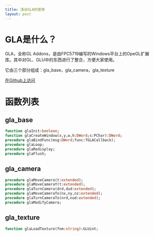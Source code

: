 ```yaml
---
title: 浅谈GLA的使用
layout: post
---
```


# GLA是什么？

GLA，全称GL Addons，是由FPC5719编写的Windows平台上的OpeGL扩展库。其中对GL、GLU中的东西进行了整合，方便大家使用。

它由三个部分组成：gla_base，gla_camera，gla_texture

[在Github上访问](https://github.com/FPC5719/GLA)

# 函数列表

## gla_base

```pascal
function glaInit:boolean;
function glaCreateWindow(x,y,w,h:DWord;s:PChar):DWord;
procedure glaBindFunc(msg:DWord;func:TGLACallback);
procedure glaLoop;
procedure glaRedisplay;
procedure glaFlush;
```

## gla_camera

```pascal
procedure glaMoveCamera(t:extended);
procedure glaMoveCameraY(t:extended);
procedure glaTurnCamera(drd,dud:extended);
procedure glaMoveCameraTo(nx,ny,nz:extended);
procedure glaTurnCameraTo(nrd,nud:extended);
procedure glaModifyCamera;
```

## gla_texture

```pascal
function glaLoadTexture(fnm:string):GLUint;
```